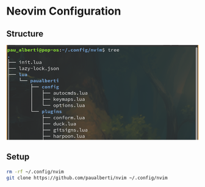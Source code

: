 # Neovim Configuration

## Structure

![Config tree structure](neovim-tree.png)

## Setup

```Bash
rm -rf ~/.config/nvim
git clone https://github.com/paualberti/nvim ~/.config/nvim
```
